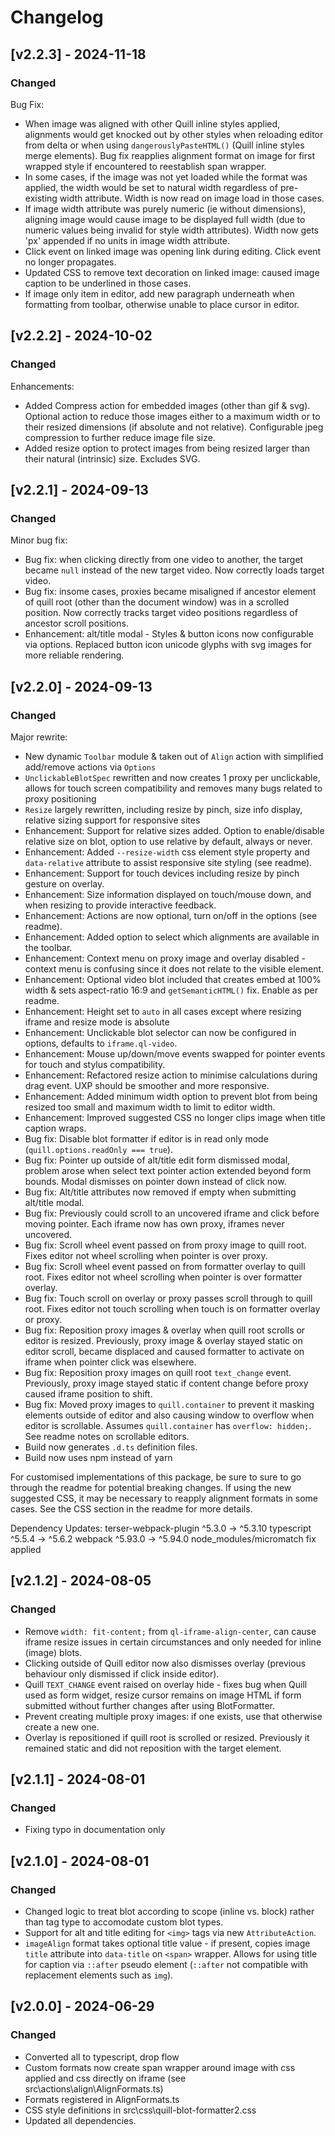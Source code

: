# Changelog

## [v2.2.3] - 2024-11-18
### Changed
Bug Fix:
- When image was aligned with other Quill inline styles applied, alignments would get knocked out by other styles when reloading editor from delta or when using `dangerouslyPasteHTML()` (Quill inline styles merge elements). Bug fix reapplies alignment format on image for first wrapped style if encountered to reestablish span wrapper.
- In some cases, if the image was not yet loaded while the format was applied, the width would be set to natural width regardless of pre-existing width attribute. Width is now read on image load in those cases.
- If image width attribute was purely numeric (ie without dimensions), aligning image would cause image to be displayed full width (due to numeric values being invalid for style width attributes). Width now gets 'px' appended if no units in image width attribute.
- Click event on linked image was opening link during editing. Click event no longer propagates.
- Updated CSS to remove text decoration on linked image: caused image caption to be underlined in those cases.
- If image only item in editor, add new paragraph underneath when formatting from toolbar, otherwise unable to place cursor in editor.


## [v2.2.2] - 2024-10-02
### Changed
Enhancements:
- Added Compress action for embedded images (other than gif & svg). Optional action to reduce those images either to a maximum width or to their resized dimensions (if absolute and not relative). Configurable jpeg compression to further reduce image file size.
- Added resize option to protect images from being resized larger than their natural (intrinsic) size. Excludes SVG.

## [v2.2.1] - 2024-09-13
### Changed
Minor bug fix:
- Bug fix: when clicking directly from one video to another, the target became `null` instead of the new target video. Now correctly loads target video.
- Bug fix: insome cases, proxies became misaligned if ancestor element of quill root (other than the document window) was in a scrolled position. Now correctly tracks target video positions regardless of ancestor scroll positions.
- Enhancement: alt/title modal -  Styles & button icons now configurable via options. Replaced button icon unicode glyphs with svg images for more reliable rendering.

## [v2.2.0] - 2024-09-13
### Changed
Major rewrite: 
- New dynamic `Toolbar` module & taken out of `Align` action with simplified add/remove actions via `Options` 
- `UnclickableBlotSpec` rewritten and now creates 1 proxy per unclickable, allows for touch screen compatibility and removes many bugs related to proxy positioning
- `Resize` largely rewritten, including resize by pinch, size info display, relative sizing support for responsive sites
- Enhancement: Support for relative sizes added. Option to enable/disable relative size on blot, option to use relative by default, always or never.
- Enhancement: Added `--resize-width` css element style property and `data-relative` attribute to assist responsive site styling (see readme).
- Enhancement: Support for touch devices including resize by pinch gesture on overlay.
- Enhancement: Size information displayed on touch/mouse down, and when resizing to provide interactive feedback.
- Enhancement: Actions are now optional, turn on/off in the options (see readme).
- Enhancement: Added option to select which alignments are available in the toolbar.
- Enhancement: Context menu on proxy image and overlay disabled - context menu is confusing since it does not relate to the visible element.
- Enhancement: Optional video blot included that creates embed at 100% width & sets aspect-ratio 16:9 and `getSemanticHTML()` fix. Enable as per readme. 
- Enhancement: Height set to `auto` in all cases except where resizing iframe and resize mode is absolute
- Enhancement: Unclickable blot selector can now be configured in options, defaults to `iframe.ql-video`.
- Enhancement: Mouse up/down/move events swapped for pointer events for touch and stylus compatibility.
- Enhancement: Refactored resize action to minimise calculations during drag event. UXP should be smoother and more responsive.
- Enhancement: Added minimum width option to prevent blot from being resized too small and maximum width to limit to editor width.
- Enhancement: Improved suggested CSS no longer clips image when title caption wraps.
- Bug fix: Disable blot formatter if editor is in read only mode (`quill.options.readOnly === true`). 
- Bug fix: Pointer up outside of alt/title edit form dismissed modal, problem arose when select text pointer action extended beyond form bounds. Modal dismisses on pointer down instead of click now.
- Bug fix: Alt/title attributes now removed if empty when submitting alt/title modal.
- Bug fix: Previously could scroll to an uncovered iframe and click before moving pointer. Each iframe now has own proxy, iframes never uncovered.
- Bug fix: Scroll wheel event passed on from proxy image to quill root. Fixes editor not wheel scrolling when pointer is over proxy.
- Bug fix: Scroll wheel event passed on from formatter overlay to quill root. Fixes editor not wheel scrolling when pointer is over formatter overlay.
- Bug fix: Touch scroll on overlay or proxy passes scroll through to quill root. Fixes editor not touch scrolling when touch is on formatter overlay or proxy.
- Bug fix: Reposition proxy images & overlay when quill root scrolls or editor is resized. Previously, proxy image & overlay stayed static on editor scroll, became displaced and caused formatter to activate on iframe when pointer click was elsewhere.
- Bug fix: Reposition proxy images on quill root `text_change` event. Previously, proxy image stayed static if content change before proxy caused iframe position to shift.
- Bug fix: Moved proxy images to `quill.container` to prevent it masking elements outside of editor and also causing window to overflow when editor is scrollable. Assumes `quill.container` has `overflow: hidden;`. See readme notes on scrollable editors.
- Build now generates `.d.ts` definition files.
- Build now uses npm instead of yarn

For customised implementations of this package, be sure to sure to go through the readme for potential breaking changes. If using the new suggested CSS, it may be necessary to reapply alignment formats in some cases. See the CSS section in the readme for more details.

Dependency Updates:
 terser-webpack-plugin   ^5.3.0  →  ^5.3.10
 typescript              ^5.5.4  →   ^5.6.2
 webpack                ^5.93.0  →  ^5.94.0
 node_modules/micromatch fix applied

## [v2.1.2] - 2024-08-05
### Changed
- Remove `width: fit-content;` from `ql-iframe-align-center`, can cause iframe resize issues in certain circumstances and only needed for inline (image) blots.
- Clicking outside of Quill editor now also dismisses overlay (previous behaviour only dismissed if click inside editor).
- Quill `TEXT_CHANGE` event raised on overlay hide - fixes bug when Quill used as form widget, resize cursor remains on image HTML if form submitted without further changes after using BlotFormatter.
- Prevent creating multiple proxy images: if one exists, use that otherwise create a new one.
- Overlay is repositioned if quill root is scrolled or resized. Previously it remained static and did not reposition with the target element.

## [v2.1.1] - 2024-08-01
### Changed
- Fixing typo in documentation only

## [v2.1.0] - 2024-08-01
### Changed
- Changed logic to treat blot according to scope (inline vs. block) rather than tag type to accomodate custom blot types.
- Support for alt and title editing for `<img>` tags via new `AttributeAction`.
- `imageAlign` format takes optional title value - if present, copies image `title` attribute into `data-title` on `<span>` wrapper. Allows for using title for caption via `::after` pseudo element (`::after` not compatible with replacement elements such as `img`).

## [v2.0.0] - 2024-06-29
### Changed
- Converted all to typescript, drop flow
- Custom formats now create span wrapper around image with css applied and css directly on iframe (see src\actions\align\AlignFormats.ts)
- Formats registered in AlignFormats.ts
- CSS style definitions in src\css\quill-blot-formatter2.css
- Updated all dependencies.
